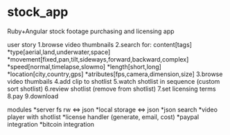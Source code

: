# stock_app
Ruby+Angular stock footage purchasing and licensing app

user story
1.browse video thumbnails
2.search for:  content[tags]
              *type[aerial,land,underwater,space]
              *movement[fixed,pan,tilt,sideways,forward,backward,complex]
              *speed[normal,timelapse,slowmo]
              *length[short,long]
              *location[city,country,gps]
              *atributes[fps,camera,dimension,size]
3.browse video thumbails
4.add clip to shotlist
5.watch shotlist in sequence (custom sort shotlist)
6.review shotlist (remove from shotlist)
7.set licensing terms
8.pay
9.download


modules
*server fs rw <=> json
*local storage <=> json
*json search
*video player with shotlist
*license handler (generate, email, cost)
*paypal integration
*bitcoin integration

